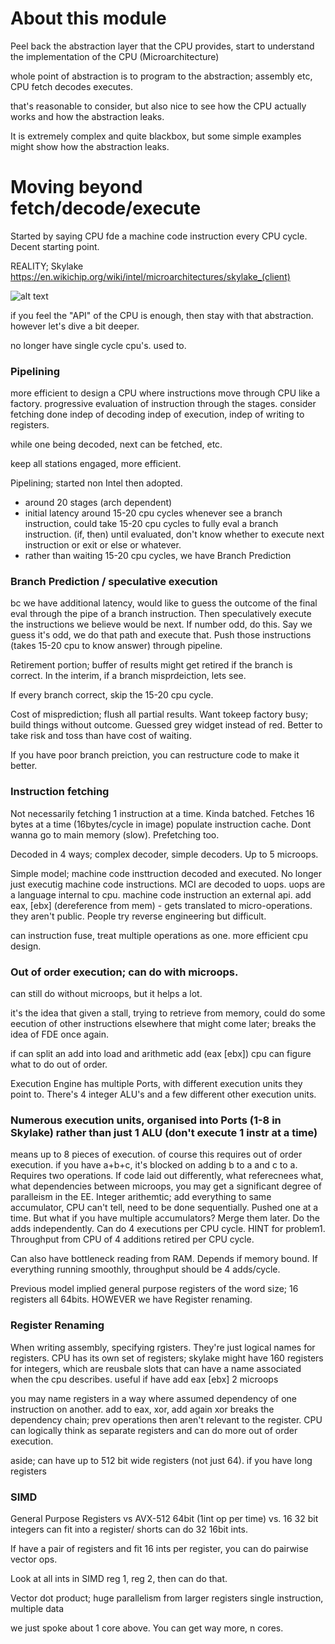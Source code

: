 # About this module

Peel back the abstraction layer that the CPU provides, start to understand the implementation of the CPU (Microarchitecture)

whole point of abstraction is to program to the abstraction; assembly etc, CPU fetch decodes executes.

that's reasonable to consider, but also nice to see how the CPU actually works and how the abstraction leaks.

It is extremely complex and quite blackbox, but some simple examples might show how the abstraction leaks.

# Moving beyond fetch/decode/execute

Started by saying CPU fde a machine code instruction every CPU cycle. Decent starting point.

REALITY; Skylake https://en.wikichip.org/wiki/intel/microarchitectures/skylake_(client)

![alt text](<../../../Screenshot 2024-12-13 at 3.31.58 PM.png>)

if you feel the "API" of the CPU is enough, then stay with that abstraction. however let's dive a bit deeper.

no longer have single cycle cpu's. used to.

### Pipelining

more efficient to design a CPU where instructions move through CPU like a factory. progressive evaluation of instruction through the stages.
consider fetching done indep of decoding indep of execution, indep of writing to registers.

while one being decoded, next can be fetched, etc.

keep all stations engaged, more efficient.

Pipelining; started non Intel then adopted.

- around 20 stages (arch dependent)
- initial latency around 15-20 cpu cycles
  whenever see a branch instruction, could take 15-20 cpu cycles to fully eval a branch instruction. (if, then)
  until evaluated, don't know whether to execute next instruction or exit or else or whatever.
- rather than waiting 15-20 cpu cycles, we have Branch Prediction

### Branch Prediction / speculative execution

bc we have additional latency, would like to guess the outcome of the final eval through the pipe of a branch instruction. Then speculatively execute the instructions we believe would be next. If number odd, do this. Say we guess it's odd, we do that path and execute that. Push those instructions (takes 15-20 cpu to know answer) through pipeline.

Retirement portion; buffer of results might get retired if the branch is correct. In the interim, if a branch misprdeiction, lets see.

If every branch correct, skip the 15-20 cpu cycle.

Cost of misprediction; flush all partial results.
Want tokeep factory busy; build things without outcome. Guessed grey widget instead of red. Better to take risk and toss than have cost of waiting.

If you have poor branch preiction, you can restructure code to make it better.

### Instruction fetching

Not necessarily fetching 1 instruction at a time. Kinda batched. Fetches 16 bytes at a time (16bytes/cycle in image)
populate instruction cache. Dont wanna go to main memory (slow).
Prefetching too.

Decoded in 4 ways; complex decoder, simple decoders. Up to 5 microops.

Simple model; machine code insttruction decoded and executed.
No longer just executig machine code instructions. MCI are decoded to uops. uops are a language internal to cpu.
machine code instruction an external api.
add eax, [ebx] (dereference from mem) - gets translated to micro-operations.
they aren't public. People try reverse engineering but difficult.

can instruction fuse, treat multiple operations as one. more efficient cpu design.

### Out of order execution; can do with microops.

can still do without microops, but it helps a lot.

it's the idea that given a stall, trying to retrieve from memory, could do some eecution of other instructions elsewhere that might come later; breaks the idea of FDE once again.

if can split an add into load and arithmetic add (eax [ebx]) cpu can figure what to do out of order.

Execution Engine has multiple Ports, with different execution units they point to. There's 4 integer ALU's and a few different other execution units.

### Numerous execution units, organised into Ports (1-8 in Skylake) rather than just 1 ALU (don't execute 1 instr at a time)

means up to 8 pieces of execution. of course this requires out of order execution.
if you have a+b+c, it's blocked on adding b to a and c to a. Requires two operations. If code laid out differently, what referecnees what, what dependencies between microops, you may get a significant degree of paralleism in the EE.
Integer arithemtic; add everything to same accumulator, CPU can't tell, need to be done sequentially. Pushed one at a time.
But what if you have multiple accumulators? Merge them later. Do the adds independently. Can do 4 executions per CPU cycle. HINT for problem1.
Throughput from CPU of 4 additions retired per CPU cycle.

Can also have bottleneck reading from RAM. Depends if memory bound. If everything running smoothly, throughput should be 4 adds/cycle.

Previous model implied general purpose registers of the word size; 16 registers all 64bits. HOWEVER we have Register renaming.

### Register Renaming

When writing assembly, specifying rgisters. They're just logical names for registers. CPU has its own set of registers; skylake might have 160 registers for integers, which are reusbale slots that can have a name associated when the cpu describes.
useful if have add eax [ebx] 2 microops

you may name registers in a way where assumed dependency of one instruction on another.
add to eax, xor, add again
xor breaks the dependency chain; prev operations then aren't relevant to the register. CPU can logically think as separate registers and can do more out of order execution.

aside; can have up to 512 bit wide registers (not just 64). if you have long registers

### SIMD

General Purpose Registers vs AVX-512
64bit (1int op per time) vs. 16 32 bit integers can fit into a register/ shorts can do 32 16bit ints.

If have a pair of registers and fit 16 ints per register, you can do pairwise vector ops.

Look at all ints in SIMD reg 1, reg 2, then can do that.

Vector dot product; huge parallelism from larger registers
single instruction, multiple data

we just spoke about 1 core above.
You can get way more, n cores.
